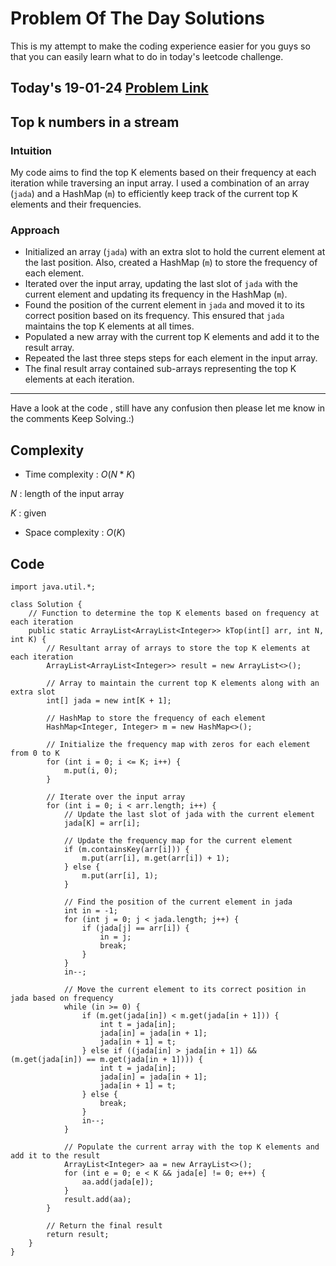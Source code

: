 # Problem Of The Day Solutions

This is my attempt to make the coding experience easier for you guys so that you can easily learn what to do in today's leetcode challenge.

## Today's 19-01-24 [Problem Link](https://www.geeksforgeeks.org/problems/top-k-numbers3425/1)
## Top k numbers in a stream

### Intuition
My code aims to find the top K elements based on their frequency at each iteration while traversing an input array. I used a combination of an array (`jada`) and a HashMap (`m`) to efficiently keep track of the current top K elements and their frequencies.

### Approach

- Initialized an array (`jada`) with an extra slot to hold the current element at the last position. Also, created a HashMap (`m`) to store the frequency of each element.
- Iterated over the input array, updating the last slot of `jada` with the current element and updating its frequency in the HashMap (`m`).
- Found the position of the current element in `jada` and moved it to its correct position based on its frequency. This ensured that `jada` maintains the top K elements at all times.
- Populated a new array with the current top K elements and add it to the result array.
- Repeated the last three steps steps for each element in the input array.
- The final result array contained sub-arrays representing the top K elements at each iteration.

---
Have a look at the code , still have any confusion then please let me know in the comments
Keep Solving.:)

## Complexity
- Time complexity : $O(N*K)$
<!-- Add your time complexity here, e.g. $$O())$$ -->
$N$ : length of the input array

$K$ : given
- Space complexity : $O(K)$
<!-- Add your space complexity here, e.g. $$O(n)$$ -->

## Code
```
import java.util.*;

class Solution {
    // Function to determine the top K elements based on frequency at each iteration
    public static ArrayList<ArrayList<Integer>> kTop(int[] arr, int N, int K) {
        // Resultant array of arrays to store the top K elements at each iteration
        ArrayList<ArrayList<Integer>> result = new ArrayList<>();

        // Array to maintain the current top K elements along with an extra slot
        int[] jada = new int[K + 1];

        // HashMap to store the frequency of each element
        HashMap<Integer, Integer> m = new HashMap<>();

        // Initialize the frequency map with zeros for each element from 0 to K
        for (int i = 0; i <= K; i++) {
            m.put(i, 0);
        }

        // Iterate over the input array
        for (int i = 0; i < arr.length; i++) {
            // Update the last slot of jada with the current element
            jada[K] = arr[i];

            // Update the frequency map for the current element
            if (m.containsKey(arr[i])) {
                m.put(arr[i], m.get(arr[i]) + 1);
            } else {
                m.put(arr[i], 1);
            }

            // Find the position of the current element in jada
            int in = -1;
            for (int j = 0; j < jada.length; j++) {
                if (jada[j] == arr[i]) {
                    in = j;
                    break;
                }
            }
            in--;

            // Move the current element to its correct position in jada based on frequency
            while (in >= 0) {
                if (m.get(jada[in]) < m.get(jada[in + 1])) {
                    int t = jada[in];
                    jada[in] = jada[in + 1];
                    jada[in + 1] = t;
                } else if ((jada[in] > jada[in + 1]) && (m.get(jada[in]) == m.get(jada[in + 1]))) {
                    int t = jada[in];
                    jada[in] = jada[in + 1];
                    jada[in + 1] = t;
                } else {
                    break;
                }
                in--;
            }

            // Populate the current array with the top K elements and add it to the result
            ArrayList<Integer> aa = new ArrayList<>();
            for (int e = 0; e < K && jada[e] != 0; e++) {
                aa.add(jada[e]);
            }
            result.add(aa);
        }

        // Return the final result
        return result;
    }
}

```

